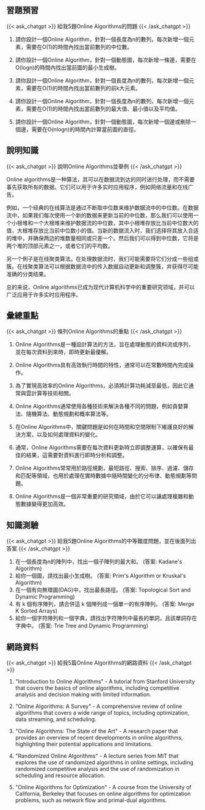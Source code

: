 ## 習題預習
{{< ask_chatgpt >}}
給我5題Online Algorithms的問題
{{< /ask_chatgpt >}}



1. 請你設計一個Online Algorithm，針對一個長度為n的數列，每次新增一個元素，需要在O(1)的時間內找出當前數列的中位數。

2. 請你設計一個Online Algorithm，針對一個動態圖，每次新增一條邊，需要在O(logn)的時間內找出當前圖的最小生成樹。

3. 請你設計一個Online Algorithm，針對一個長度為n的數列，每次新增一個元素，需要在O(1)的時間內找出當前數列的前k大元素。

4. 請你設計一個Online Algorithm，針對一個長度為n的數列，每次新增一個元素，需要在O(1)的時間內找出當前數列的最大值、最小值以及平均值。

5. 請你設計一個Online Algorithm，針對一個動態圖，每次新增一個邊或刪除一個邊，需要在O(nlogn)的時間內計算當前圖的直徑。   

## 說明知識
{{< ask_chatgpt >}}
說明Online Algorithms並舉例
{{< /ask_chatgpt >}}



Online algorithms是一种算法，其可以在数据流到达的同时进行处理，而不需要事先获取所有的数据。它们可以用于许多实时应用程序，例如网络流量和在线广告。

例如，一个经典的在线算法是通过不断取中位数来维护数据流中的中位数。在数据流中，如果我们每次使用一个新的数据来更新当前的中位数，那么我们可以使用一个小根堆和一个大根堆来维护数据流的中位数，其中小根堆存放比当前中位数大的值，大根堆存放比当前中位数小的值。当新的数据流入时，我们选择将其放入合适的堆中，并确保两边的堆数量相同或只差一个。然后我们可以得到中位数，它将是两个堆的顶部元素之一，或者它们的平均数。

另一个例子是在线聚类算法。在处理数据流时，我们可能需要将它们分成一些组或簇。在线聚类算法可以根据数据流中的传入数据自动更新和调整簇，并获得尽可能准确的分类结果。

总的来说，Online algorithms已成为现代计算机科学中的重要研究领域，并可以广泛应用于许多实时应用程序。   

## 彙總重點
{{< ask_chatgpt >}}
條列Online Algorithms的重點
{{< /ask_chatgpt >}}



1. Online Algorithms是一種設計算法的方法，旨在處理動態的資料流或序列，並在每次資料到來時，即時更新最優解。

2. Online Algorithms具有高效執行時間的特性，通常可以在常數時間內完成操作。

3. 為了實現高效率的Online Algorithms，必須將計算功耗減至最低，因此它通常與雲計算等技術相關。

4. Online Algorithms通常使用各種技術來解決各種不同的問題，例如貪婪算法、隨機算法、動態規劃和概率算法等。

5. 在Online Algorithms中，關鍵問題是如何在時間和空間限制下維護良好的解決方案，以及如何處理資料的變化。

6. 通常，Online Algorithms需要在每次資料更新時立即調整運算，以確保有最佳的結果，這需要對資料進行即時分析和調整。

7. Online Algorithms常常用於路徑規劃，最短路徑、搜索、排序、過濾、儲存和匹配等領域，也用於處理在實時數據中隨時間變化的分布律、動態規劃等問題。

8. Online Algorithms是一個非常重要的研究領域，由於它可以讓處理複雜和動態數據變得更加高效。   

## 知識測驗
{{< ask_chatgpt >}}
給我5題Online Algorithms的中等難度問題，並在後面列出答案
{{< /ask_chatgpt >}}



1. 在一個長度為n的陣列中，找出一個子陣列的最大和。 (答案: Kadane's Algorithm)
2. 給你一個圖，請找出最小生成樹。 (答案: Prim's Algorithm or Kruskal's Algorithm)
3. 在一個有向無環圖(DAG)中，找出最長路徑。 (答案: Topological Sort and Dynamic Programming)
4. 有 k 個有序陣列，請合併這 k 個陣列成一個單一的有序陣列。 (答案: Merge K Sorted Arrays)
5. 給你一個字符陣列和一個字典，請找出字符陣列中最長的單詞，且該單詞存在字典中。 (答案: Trie Tree and Dynamic Programming)   

## 網路資料
{{< ask_chatgpt >}}
給我5篇Online Algorithms的網路資料
{{< /ask_chatgpt >}}



1. "Introduction to Online Algorithms" - A tutorial from Stanford University that covers the basics of online algorithms, including competitive analysis and decision making with limited information.

2. "Online Algorithms: A Survey" - A comprehensive review of online algorithms that covers a wide range of topics, including optimization, data streaming, and scheduling.

3. "Online Algorithms: The State of the Art" - A research paper that provides an overview of recent developments in online algorithms, highlighting their potential applications and limitations.

4. "Randomized Online Algorithms" - A lecture series from MIT that explores the use of randomized algorithms in online settings, including randomized competitive analysis and the use of randomization in scheduling and resource allocation.

5. "Online Algorithms for Optimization" - A course from the University of California, Berkeley that focuses on online algorithms for optimization problems, such as network flow and primal-dual algorithms.   

